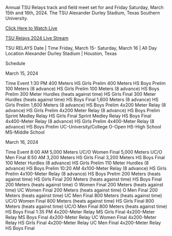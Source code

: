 Annual TSU Relays track and field meet set for and Friday Saturday, March 15th and 16th, 2024. The TSU Alexander Durley Stadium, Texas Southern University.  

<a href="https://bestones.icu/tsurelays/">Click Here to Watch Live</a>

<a href="https://bestones.icu/tsurelays/">TSU Relays 2024 Live Stream</a>

TSU RELAYS
Date | Time 	Friday, March 15- Saturday, March 16 | All Day
Location 	Alexander Durley Stadium | Houston, Texas

Schedule

March 15, 2024

Time Event
1:30 PM 400 Meters HS Girls Prelim
400 Meters HS Boys Prelim
100 Meters (8 advance) HS Girls Prelim
100 Meters (8 advance) HS Boys Prelim
300 Meter Hurdles (heats against time) HS Girls Final
300 Meter Hurdles (heats against time) HS Boys Final
1,600 Meters (8 advance) HS Girls Prelim
1,600 Meters (8 advance) HS Boys Prelim
4x200 Meter Relay (8 advance) HS Girls Prelim
4x200 Meter Relay (8 advance) HS Boys Prelim
Sprint Medley Relay HS Girls Final
Sprint Medley Relay HS Boys Final
4x400-Meter Relay (8 advance) HS Girls Prelim
4x400-Meter Relay (8 advance) HS Boys Prelim
UC-University/College O-Open HS-High School MS-Middle School

March 16, 2024

Time Event
8:00 AM 5,000 Meters UC/O Women Final
5,000 Meters UC/O Men Final
8:50 AM 3,200 Meters HS Girls Final
3,200 Meters HS Boys Final
100 Meter Hurdles (8 advance) HS Girls Prelim
110 Meter Hurdles (8 advance) HS Boys Prelim
10:20 AM 4x100-Meter Relay (8 advance) HS Girls Prelim
4x100-Meter Relay (8 advance) HS Boys Prelim
200 Meters (heats against time) HS Girls Final
200 Meters (heats against time) HS Boys Final
200 Meters (heats against time) O Women Final
200 Meters (heats against time) UC Women Final
200 Meters (heats against time) O Men Final
200 Meters (heats against time) UC Men Final
800 Meters (heats against time) UC/O Women Final
800 Meters (heats against time) HS Girls Final
800 Meters (heats against time) UC/O Men Final
800 Meters (heats against time) HS Boys Final
1:35 PM 4x200-Meter Relay MS Girls Final
4x200-Meter Relay MS Boys Final
4x200-Meter Relay UC Women Final
4x200-Meter Relay HS Girls Final
4x200-Meter Relay UC Men Final
4x200-Meter Relay HS Boys Final
